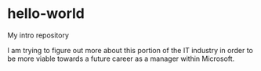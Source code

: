 # hello-world

My intro repository

I am trying to figure out more about this portion of the IT industry in order to be more viable towards a future career as a manager within Microsoft.

